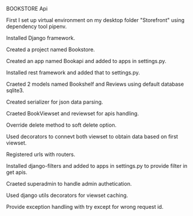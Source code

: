 BOOKSTORE Api 

First I set up virtual environment on my desktop folder "Storefront" using dependency tool pipenv.

Installed Django framework. 

Created a project named Bookstore. 

Created an app named Bookapi and added to apps in settings.py.

Installed rest framework and added that to settings.py.

Craeted 2 models named Bookshelf and Reviews using default database sqlite3.

Created serializer for json data parsing.

Craeted BookViewset and reviewset for apis handling.

Override delete method to soft delete option. 

Used decorators to connevt both viewset to obtain data based on first viewset.

Registered urls with routers.

Installed django-filters and added to apps in settings.py to provide filter in get apis.

Craeted superadmin to handle admin authetication.

Used django utils decorators for viewset caching.

Provide exception handling with try except for wrong request id.


